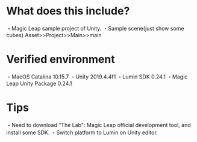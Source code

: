 # What does this include?
・Magic Leap sample project of Unity.
・Sample scene(just show some cubes)
Asset>>Project>>Main>>main

# Verified environment
・MacOS Catalina 10.15.7
・Unity 2019.4.4f1
・Lumin SDK 0.24.1
・Magic Leap Unity Package 0.24.1

# Tips
・Need to download "The Lab": Magic Leap official development tool, and install some SDK.
・Switch platform to Lumin on Unity editor.